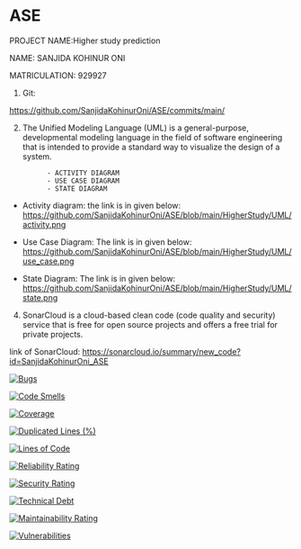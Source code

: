 # ASE


PROJECT NAME:Higher study prediction

NAME: SANJIDA KOHINUR ONI

MATRICULATION: 929927

1. Git:

https://github.com/SanjidaKohinurOni/ASE/commits/main/

2. The Unified Modeling Language (UML) is a general-purpose, developmental modeling language in the field of software engineering that is intended to provide a standard way to visualize the design of a system.

             - ACTIVITY DIAGRAM
             - USE CASE DIAGRAM
             - STATE DIAGRAM
            
            
- Activity diagram: the link is in given below:
https://github.com/SanjidaKohinurOni/ASE/blob/main/HigherStudy/UML/activity.png

- Use Case Diagram: The link is in given below:
https://github.com/SanjidaKohinurOni/ASE/blob/main/HigherStudy/UML/use_case.png

- State Diagram: The link is in given below:
https://github.com/SanjidaKohinurOni/ASE/blob/main/HigherStudy/UML/state.png


4. SonarCloud is a cloud-based clean code (code quality and security) service that is free for open source projects and offers a free trial for private projects.

link of SonarCloud: https://sonarcloud.io/summary/new_code?id=SanjidaKohinurOni_ASE

[![Bugs](https://sonarcloud.io/api/project_badges/measure?project=SanjidaKohinurOni_ASE&metric=bugs)](https://sonarcloud.io/summary/new_code?id=SanjidaKohinurOni_ASE)

[![Code Smells](https://sonarcloud.io/api/project_badges/measure?project=SanjidaKohinurOni_ASE&metric=code_smells)](https://sonarcloud.io/summary/new_code?id=SanjidaKohinurOni_ASE)

[![Coverage](https://sonarcloud.io/api/project_badges/measure?project=SanjidaKohinurOni_ASE&metric=coverage)](https://sonarcloud.io/summary/new_code?id=SanjidaKohinurOni_ASE)

[![Duplicated Lines (%)](https://sonarcloud.io/api/project_badges/measure?project=SanjidaKohinurOni_ASE&metric=duplicated_lines_density)](https://sonarcloud.io/summary/new_code?id=SanjidaKohinurOni_ASE)

[![Lines of Code](https://sonarcloud.io/api/project_badges/measure?project=SanjidaKohinurOni_ASE&metric=ncloc)](https://sonarcloud.io/summary/new_code?id=SanjidaKohinurOni_ASE)

[![Reliability Rating](https://sonarcloud.io/api/project_badges/measure?project=SanjidaKohinurOni_ASE&metric=reliability_rating)](https://sonarcloud.io/summary/new_code?id=SanjidaKohinurOni_ASE)

[![Security Rating](https://sonarcloud.io/api/project_badges/measure?project=SanjidaKohinurOni_ASE&metric=security_rating)](https://sonarcloud.io/summary/new_code?id=SanjidaKohinurOni_ASE)

[![Technical Debt](https://sonarcloud.io/api/project_badges/measure?project=SanjidaKohinurOni_ASE&metric=sqale_index)](https://sonarcloud.io/summary/new_code?id=SanjidaKohinurOni_ASE)

[![Maintainability Rating](https://sonarcloud.io/api/project_badges/measure?project=SanjidaKohinurOni_ASE&metric=sqale_rating)](https://sonarcloud.io/summary/new_code?id=SanjidaKohinurOni_ASE)

[![Vulnerabilities](https://sonarcloud.io/api/project_badges/measure?project=SanjidaKohinurOni_ASE&metric=vulnerabilities)](https://sonarcloud.io/summary/new_code?id=SanjidaKohinurOni_ASE)
